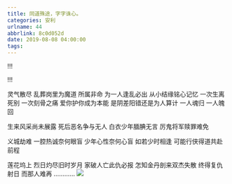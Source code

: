 ```yaml
---
title: 同道殊途，字字诛心。
categories: 安利
urlname: 44
abbrlink: 8c0d052d
date: 2019-08-08 04:00:00
tags:
---
```

<!--markdown-->!!!
<script>ap.list.switch(9);ap.play();</script>
!!!

灵气散尽 
乱葬岗里为魔道
所属非命
为一人逢乱必出
从小结缘铭心记忆
一次生离死别
一次刻骨之痛
爱你护你成为本能
是阴差阳错还是为人算计
一人魂归 一人魄回

生来风采尚未展露
死后恶名争与无人
白衣少年腼腆无言
厉鬼将军赎罪难免

义城劫难
一腔热诚奈何眼盲
少年心性奈何心盲
如若少时相逢
可能行侠得道共赴前程

莲花坞上
烈日灼尽旧时岁月
家破人亡此仇必报
怎知金丹剖来双杰失散
终得复仇射日
而那人难再
…………
![][1]


  [1]: https://pic.superbed.cn/item/5d595adb451253d178c94eec.jpg